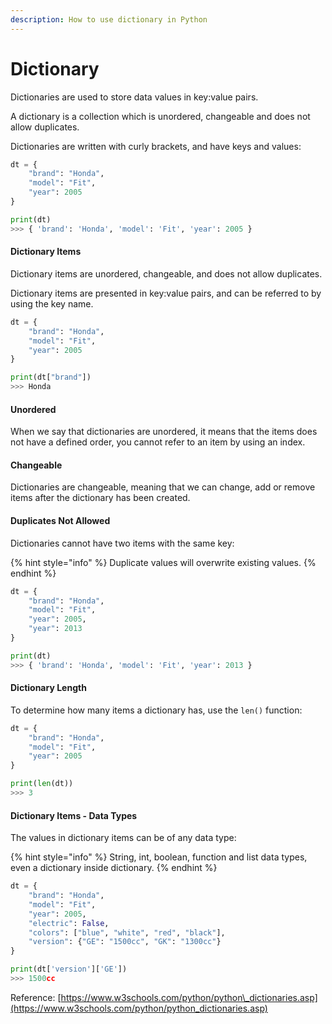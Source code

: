 ```yaml
---
description: How to use dictionary in Python
---
```


# Dictionary

Dictionaries are used to store data values in key:value pairs.

A dictionary is a collection which is unordered, changeable and does not allow duplicates.

Dictionaries are written with curly brackets, and have keys and values:

```python
dt = {
    "brand": "Honda",
    "model": "Fit",
    "year": 2005
}

print(dt)
>>> { 'brand': 'Honda', 'model': 'Fit', 'year': 2005 }
```

#### Dictionary Items

Dictionary items are unordered, changeable, and does not allow duplicates.

Dictionary items are presented in key:value pairs, and can be referred to by using the key name.

```python
dt = {
    "brand": "Honda",
    "model": "Fit",
    "year": 2005
}

print(dt["brand"])
>>> Honda
```

#### Unordered

When we say that dictionaries are unordered, it means that the items does not have a defined order, you cannot refer to an item by using an index.

#### Changeable

Dictionaries are changeable, meaning that we can change, add or remove items after the dictionary has been created.

#### Duplicates Not Allowed

Dictionaries cannot have two items with the same key:

{% hint style="info" %}
Duplicate values will overwrite existing values.
{% endhint %}

```python
dt = {
    "brand": "Honda",
    "model": "Fit",
    "year": 2005,
    "year": 2013
}

print(dt)
>>> { 'brand': 'Honda', 'model': 'Fit', 'year': 2013 }
```

#### Dictionary Length

To determine how many items a dictionary has, use the `len()` function:

```python
dt = {
    "brand": "Honda",
    "model": "Fit",
    "year": 2005
}

print(len(dt))
>>> 3
```

#### Dictionary Items - Data Types

The values in dictionary items can be of any data type:

{% hint style="info" %}
String, int, boolean, function and list data types, even a dictionary inside dictionary.
{% endhint %}

```python
dt = {
    "brand": "Honda",
    "model": "Fit",
    "year": 2005,
    "electric": False,
    "colors": ["blue", "white", "red", "black"],
    "version": {"GE": "1500cc", "GK": "1300cc"}
}

print(dt['version']['GE'])
>>> 1500cc
```

Reference: [https://www.w3schools.com/python/python\_dictionaries.asp](https://www.w3schools.com/python/python_dictionaries.asp)

